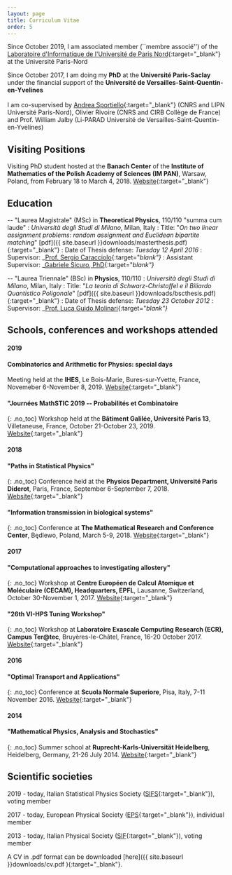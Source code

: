```yaml
---
layout: page
title: Curriculum Vitae
order: 5
---
```


<!--- TOC
{:toc}

-->
Since October 2019, I am associated member (``membre associé'') of the [Laboratoire d'Informatique de l'Université de Paris Nord](https://lipn.univ-paris13.fr/){:target="_blank"} at the Université Paris-Nord

Since October 2017, I am doing my **PhD** at the **Université Paris-Saclay** under the financial support of the **Université de Versailles-Saint-Quentin-en-Yvelines**<br/><br/>
 I am co-supervised by [Andrea Sportiello](https://lipn.univ-paris13.fr/~sportiello/index_eng.html){:target="_blank"} (CNRS and LIPN Université Paris-Nord), Olivier Rivoire (CNRS and CIRB Collège de France) and Prof. William Jalby (Li-PARAD Université de Versailles-Saint-Quentin-en-Yvelines)


## Visiting Positions

Visiting PhD student hosted at the **Banach Center** of the **Institute of Mathematics of the Polish Academy of Sciences (IM PAN)**, Warsaw, Poland, from February 18 to March 4, 2018.
 [Website](https://www.impan.pl/en/activities/banach-center){:target="_blank"}


## Education

-- "Laurea Magistrale" (MSc) in __Theoretical Physics__, 110/110 "summa cum laude"
: _Università degli Studi di Milano_, Milan, Italy
: Title: "_On two linear assignment problems: random assignment and Euclidean bipartite matching_" [pdf]({{  site.baseurl }}downloads/masterthesis.pdf){:target="_blank"}
: Date of Thesis defense: _Tuesday 12 April 2016_
: Supervisor: _[Prof. Sergio Caracciolo](http://pcteserver.mi.infn.it/~caraccio/){:target="_blank"}_
: Assistant Supervisor: _[Gabriele Sicuro, PhD](https://gabrielesicuro.wordpress.com/){:target="_blank"}_  


--  "Laurea Triennale" (BSc) in __Physics__, 110/110
: _Università degli Studi di Milano_, Milan, Italy
: Title: "_La teoria di Schwarz-Christoffel e il Biliardo Quantistico Poligonale_" [pdf]({{  site.baseurl }}downloads/bscthesis.pdf){:target="_blank"}
: Date of Thesis defense: _Tuesday 23 October 2012_
: Supervisor: _[Prof. Luca Guido Molinari](http://wwwteor.mi.infn.it/~molinari/){:target="_blank"}_

<!--

-- High School Diploma, 81/100
: _Liceo Scientifico Statale 'Paolo Frisi'_, Monza, 20900 MI, Italy
: Date of oral examination: _Monday 13 July 2009_
-->
## Schools, conferences and workshops attended

#### 2019

#### Combinatorics and Arithmetic for Physics: special days
Meeting held at the **IHES**, Le Bois-Marie, Bures-sur-Yvette, France, Novemeber 6-November 8, 2019.
[Website](https://indico.math.cnrs.fr/event/5243/overview){:target="_blank"}

#### "Journées MathSTIC 2019 -- Probabilités et Combinatoire
{: .no_toc}
Workshop held at the **Bâtiment Galilée, Université Paris 13**, Villetaneuse, France, October 21-October 23, 2019.
[Website](https://mathstic.univ-paris13.fr/journees-mathSTIC-2019/index.html){:target="_blank"}

#### 2018

#### "Paths in Statistical Physics"
{: .no_toc}
Conference held at the **Physics Department, Université Paris Diderot**, Paris, France, September 6-September 7, 2018.
[Website](http://www.msc.univ-paris-diderot.fr/peliti2018){:target="_blank"}


#### "Information transmission in biological systems"
{: .no_toc}
Conference at **The Mathematical Research and Conference Center**, Będlewo, Poland, March 5-9, 2018.
[Website](https://www.impan.pl/en/activities/banach-center/conferences/18-sstransmission){:target="_blank"}


#### 2017

#### "Computational approaches to investigating allostery"
{: .no_toc}
Workshop at **Centre Européen de Calcul Atomique et Moléculaire (CECAM), Headquarters, EPFL**, Lausanne, Switzerland, October 30-November 1, 2017.
[Website](https://www.cecam.org/workshop-1414.html){:target="_blank"}

#### "26th VI-HPS Tuning Workshop"
{: .no_toc}
Workshop at **Laboratoire Exascale Computing Research (ECR), Campus Ter@tec**, Bruyères-le-Châtel, France, 16-20 October 2017.
[Website](http://www.vi-hps.org/training/tws/tw26.html){:target="_blank"}


#### 2016

#### "Optimal Transport and Applications"
{: .no_toc}
Conference at **Scuola Normale Superiore**, Pisa, Italy, 7-11 November 2016.
[Website](http://webtheory.sns.it/optimal-transport/index.php){:target="_blank"}

#### 2014

#### "Mathematical Physics, Analysis and Stochastics"  
{: .no_toc}
Summer school at **Ruprecht-Karls-Universität Heidelberg**, Heidelberg, Germany, 21-26 July 2014.
[Website](http://www.thphys.uni-heidelberg.de/~salmhofer/summerschool-2014/summer-school-2014.html){:target="_blank"}

## Scientific societies

 2019 - today, Italian Statistical Physics Society ([SIFS](https://www.fisicastatistica.org){:target="_blank"}), voting member

 2017 - today, European Physical Society ([EPS](https://www.eps.org/){:target="_blank"}), individual member

 2013 - today, Italian Physical Society ([SIF](https://www.sif.it){:target="_blank"}), voting member


A CV in .pdf format can be downloaded [here]({{  site.baseurl }}downloads/cv.pdf ){:target="_blank"}.
